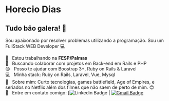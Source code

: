 # Horecio Dias

## Tudo bão galera! 👋
Sou apaixonado por resolver problemas utilizando a programação.
Sou um FullStack WEB Developer :computer:

 :rocket:  &nbsp; Estou trabalhando na **FESP/Palmas**
 <br/> :purple_heart: &nbsp; Buscando colaborar com projetos em Back-end em Rails e PHP
 <br/> :blush: &nbsp; Posso te ajudar com Boostrap 3+, Ruby on Rails & Laravel
 <br/> :computer: &nbsp; Minha stack: Ruby on Rails, Laravel, Vue, Mysql 
 <br/> 💬  &nbsp; Sobre mim: Curto tecnologias, games battlefield, Age of Empires,  e seriados no Netflix além dos filmes que não saem de perto de mim. :heart_eyes:
 <br/> :email: &nbsp; Entre em contato comigo: [![Linkedin Badge](https://img.shields.io/badge/-HorecioDias-blue?style=flat-square&logo=Linkedin&logoColor=white&link=https://www.linkedin.com/in/horecio/) 
| 
[![Gmail Badge](https://img.shields.io/badge/-horecio@gmail.com-c14438?style=flat-square&logo=Gmail&logoColor=white&link=mailto:tgmarinho@gmail.com)](mailto:horecio@gmail.com)

```
